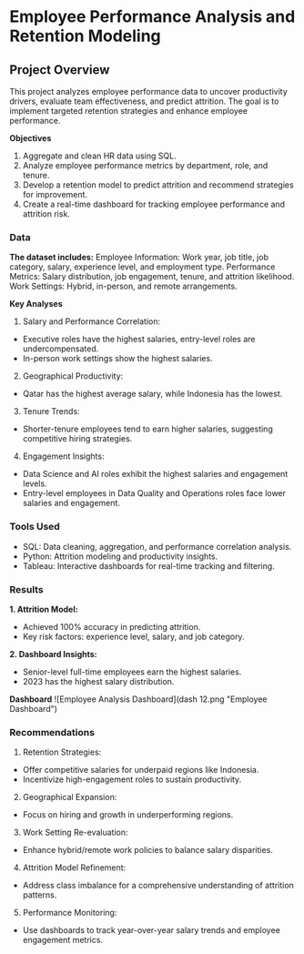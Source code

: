 # Employee Performance Analysis and Retention Modeling
## Project Overview
This project analyzes employee performance data to uncover productivity drivers, evaluate team effectiveness, and predict attrition. The goal is to implement targeted retention strategies and enhance employee performance.

**Objectives**
1.	Aggregate and clean HR data using SQL.
2. Analyze employee performance metrics by department, role, and tenure.
3. Develop a retention model to predict attrition and recommend strategies for improvement.
4. Create a real-time dashboard for tracking employee performance and attrition risk.

### Data
**The dataset includes:**
Employee Information: Work year, job title, job category, salary, experience level, and employment type.
Performance Metrics: Salary distribution, job engagement, tenure, and attrition likelihood.
Work Settings: Hybrid, in-person, and remote arrangements.

**Key Analyses**
1.	Salary and Performance Correlation:
- Executive roles have the highest salaries, entry-level roles are undercompensated.
- In-person work settings show the highest salaries.
2.	Geographical Productivity:
- Qatar has the highest average salary, while Indonesia has the lowest.
3.	Tenure Trends:
- Shorter-tenure employees tend to earn higher salaries, suggesting competitive hiring strategies.
4.	Engagement Insights:
- Data Science and AI roles exhibit the highest salaries and engagement levels.
- Entry-level employees in Data Quality and Operations roles face lower salaries and engagement.

### Tools Used
- SQL: Data cleaning, aggregation, and performance correlation analysis.
- Python: Attrition modeling and productivity insights.
- Tableau: Interactive dashboards for real-time tracking and filtering.

### Results
**1.	Attrition Model:**
- Achieved 100% accuracy in predicting attrition.
- Key risk factors: experience level, salary, and job category.
  
**2.	Dashboard Insights:**
- Senior-level full-time employees earn the highest salaries.
- 2023 has the highest salary distribution.

**Dashboard** 
![Employee Analysis Dashboard](dash 12.png "Employee Dashboard")


### Recommendations
1.	Retention Strategies:
- Offer competitive salaries for underpaid regions like Indonesia.
- Incentivize high-engagement roles to sustain productivity.
2.	Geographical Expansion:
- Focus on hiring and growth in underperforming regions.
3.	Work Setting Re-evaluation:
- Enhance hybrid/remote work policies to balance salary disparities.
4.	Attrition Model Refinement:
- Address class imbalance for a comprehensive understanding of attrition patterns.
5.	Performance Monitoring:
- Use dashboards to track year-over-year salary trends and employee engagement metrics.
